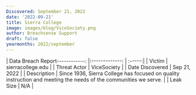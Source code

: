 ```yaml
---
Discovered: September 21, 2022
date: '2022-09-21'
title: Sierra College
image: images/blog/ViceSociety.png
author: Breachsense Support
draft: false
yearmonths: 2022/september
---
```


| Data Breach Report------------:     |:-------------:    | :-----:|
| Victim      | sierracollege.edu      | 
| Threat Actor      |  ViceSociety     | 
| Date Discovered      | Sep 21, 2022      | 
| Description      | Since 1936, Sierra College has focused on quality instruction and meeting the needs of the communities we serve.      | 
| Leak Size      | N/A      | 

